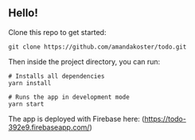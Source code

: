 ## Hello!

Clone this repo to get started:
```
git clone https://github.com/amandakoster/todo.git
```

Then inside the project directory, you can run:

```
# Installs all dependencies
yarn install

# Runs the app in development mode
yarn start

```

The app is deployed with Firebase here: (https://todo-392e9.firebaseapp.com/)